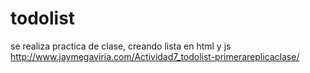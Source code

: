 # todolist
se realiza practica de clase, creando lista en html y js http://www.jaymegaviria.com/Actividad7_todolist-primerareplicaclase/

